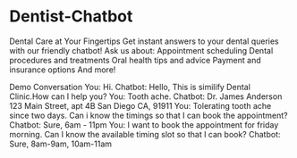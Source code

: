 # Dentist-Chatbot
Dental Care at Your Fingertips
Get instant answers to your dental queries with our friendly chatbot!
Ask us about:
Appointment scheduling
Dental procedures and treatments
Oral health tips and advice
Payment and insurance options
And more!

Demo Conversation
You: Hi.
Chatbot: Hello, This is similify Dental Clinic.How can I help you?
You: Tooth ache.
Chatbot: Dr. James Anderson 123 Main Street, apt 4B San Diego CA, 91911
You: Tolerating tooth ache since two days. Can i know the timings so that I can book the appointment\?
Chatbot: Sure, 6am - 11pm
You: I want to book the appointment for friday morning. Can I know the available timing slot so that I can book?
Chatbot: Sure, 8am-9am, 10am-11am
